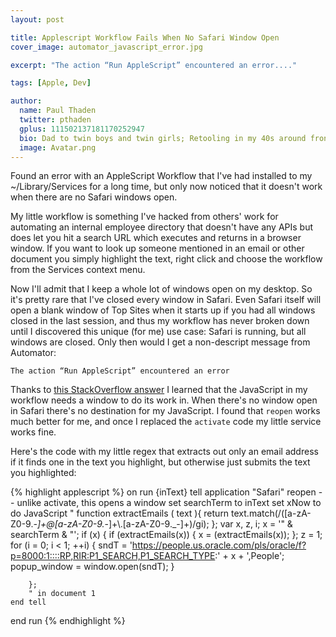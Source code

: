 ```yaml
---
layout: post

title: Applescript Workflow Fails When No Safari Window Open
cover_image: automator_javascript_error.jpg

excerpt: "The action “Run AppleScript” encountered an error...."

tags: [Apple, Dev]

author:
  name: Paul Thaden
  twitter: pthaden
  gplus: 111502137181170252947 
  bio: Dad to twin boys and twin girls; Retooling in my 40s around front-end dev and JavaScript; Oracle CX Apps Sales Consultant; all-around guy
  image: Avatar.png
---
```


Found an error with an AppleScript Workflow that I've had installed to my ~/Library/Services for a long time, but only now noticed that it doesn't work when there are no Safari windows open.

My little workflow is something I've hacked from others' work for automating an internal employee directory that doesn't have any APIs but does let you hit a search URL which executes and returns in a browser window.  If you want to look up someone mentioned in an email or other document you simply highlight the text, right click and choose the workflow from the Services context menu.

Now I'll admit that I keep a whole lot of windows open on my desktop.  So it's pretty rare that I've closed every window in Safari.  Even Safari itself will open a blank window of Top Sites when it starts up if you had all windows closed in the last session, and thus my workflow has never broken down until I discovered this unique (for me) use case:  Safari is running, but all windows are closed.  Only then would I get a non-descript message from  Automator:

`The action “Run AppleScript” encountered an error`

Thanks to [this StackOverflow answer](http://stackoverflow.com/a/9082574) I learned that the JavaScript in my workflow needs a window to do its work in.  When there's no window open in Safari there's no destination for my JavaScript.  I found that `reopen` works much better for me, and once I replaced the `activate` code my little service works fine.

Here's the code with my little regex that extracts out only an email address if it finds one in the text you highlight, but otherwise just submits the text you highlighted:

{% highlight applescript %}
on run {inText}
	tell application "Safari"
		reopen -- unlike activate, this opens a window
		set searchTerm to inText
		set xNow to do JavaScript " 
		function extractEmails ( text ){
			return text.match(/([a-zA-Z0-9._-]+@[a-zA-Z0-9._-]+\\.[a-zA-Z0-9._-]+)/gi);
		};
		var x,
		z,
		i;
		x = '" & searchTerm & "';
		if (x) {
		if (extractEmails(x)) {
			x = (extractEmails(x));
			};
		     z = 1;    
		for (i = 0; i < 1; ++i) {
			sndT = 'https://people.us.oracle.com/pls/oracle/f?p=8000:1::::RP,RIR:P1_SEARCH,P1_SEARCH_TYPE:' + x + ',People';
			popup_window = window.open(sndT);
		}


		};
		" in document 1
	end tell
end run
{% endhighlight %}

